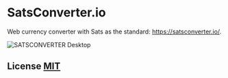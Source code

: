 # SatsConverter.io

Web currency converter with Sats as the standard: https://satsconverter.io/.

<img alt="SATSCONVERTER Desktop" src="https://github.com/user-attachments/assets/107b697a-dfe2-48a3-ab3e-8b3981523975" />

## License [MIT](https://github.com/pedromvpg/satsconverter.io/blob/main/LICENSE)

